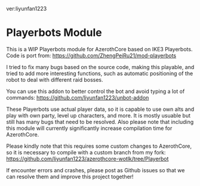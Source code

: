 ver:liyunfan1223

# Playerbots Module

This is a WIP Playerbots module for AzerothCore based on IKE3 Playerbots. Code is port from: https://github.com/ZhengPeiRu21/mod-playerbots
 
I tried to fix many bugs based on the source code, making this playable, and tried to add more interesting functions, such as automatic positioning of the robot to deal with different raid bosses.

You can use this addon to better control the bot and avoid typing a lot of commands: https://github.com/liyunfan1223/unbot-addon

These Playerbots use actual player data, so it is capable to use own alts and play with own party, level up characters, and more. It is mostly usuable but still has many bugs that need to be resolved. Also please note that including this module will currently significantly increase compilation time for AzerothCore.

Please kindly note that this requires some custom changes to AzerothCore, so it is necessary to compile with a custom branch from my fork:
https://github.com/liyunfan1223/azerothcore-wotlk/tree/Playerbot

If encounter errors and crashes, please post as Github issues so that we can resolve them and improve this project together!